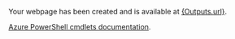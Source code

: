 Your webpage has been created and is available at [{Outputs.url}]({Outputs.url}).

[Azure PowerShell cmdlets documentation](https://docs.microsoft.com/en-us/powershell/azure/overview?view=azurermps-4.0.0).